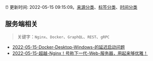 :alarm_clock: 更新时间: 2022-05-15 09:15:09。[来源分类](../README.md)、[标签分类](../TAGS.md)、[时间分类](../TIMELINE.md)

## 服务端相关


> 关键字：`Nginx`、`Docker`、`GraphQL`、`REST`、`gRPC`



- [2022-05-15-Docker-Desktop-Windows-的延迟启动问题](https://www.v2ex.com/t/852964) 
- [2022-05-15-超越-Nginx！号称下一代-Web-服务器，用起来够优雅！](https://toutiao.io/k/y2bdqlt) 